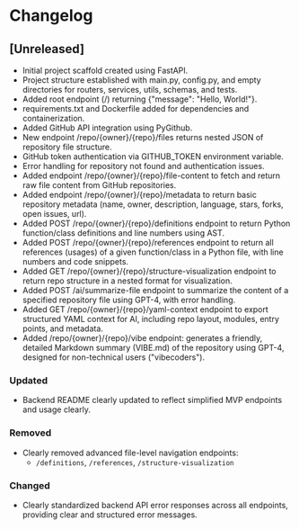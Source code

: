 # Changelog

## [Unreleased]
- Initial project scaffold created using FastAPI.
- Project structure established with main.py, config.py, and empty directories for routers, services, utils, schemas, and tests.
- Added root endpoint (/) returning {"message": "Hello, World!"}.
- requirements.txt and Dockerfile added for dependencies and containerization.
- Added GitHub API integration using PyGithub.
- New endpoint /repo/{owner}/{repo}/files returns nested JSON of repository file structure.
- GitHub token authentication via GITHUB_TOKEN environment variable.
- Error handling for repository not found and authentication issues.
- Added endpoint /repo/{owner}/{repo}/file-content to fetch and return raw file content from GitHub repositories.
- Added endpoint /repo/{owner}/{repo}/metadata to return basic repository metadata (name, owner, description, language, stars, forks, open issues, url).
- Added POST /repo/{owner}/{repo}/definitions endpoint to return Python function/class definitions and line numbers using AST.
- Added POST /repo/{owner}/{repo}/references endpoint to return all references (usages) of a given function/class in a Python file, with line numbers and code snippets.
- Added GET /repo/{owner}/{repo}/structure-visualization endpoint to return repo structure in a nested format for visualization.
- Added POST /ai/summarize-file endpoint to summarize the content of a specified repository file using GPT-4, with error handling.
- Added GET /repo/{owner}/{repo}/yaml-context endpoint to export structured YAML context for AI, including repo layout, modules, entry points, and metadata.
- Added /repo/{owner}/{repo}/vibe endpoint: generates a friendly, detailed Markdown summary (VIBE.md) of the repository using GPT-4, designed for non-technical users ("vibecoders").
### Updated
- Backend README clearly updated to reflect simplified MVP endpoints and usage clearly.
### Removed
- Clearly removed advanced file-level navigation endpoints:
  - `/definitions`, `/references`, `/structure-visualization`
### Changed
- Clearly standardized backend API error responses across all endpoints, providing clear and structured error messages. 
